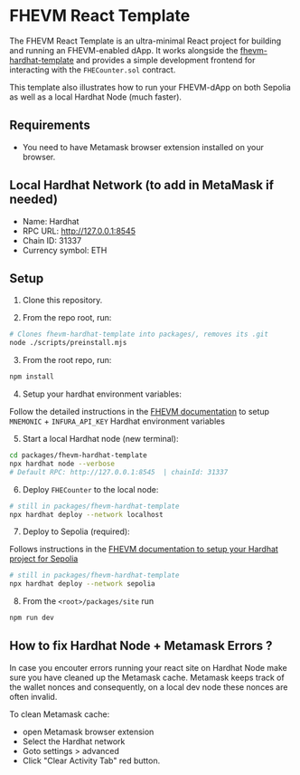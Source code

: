 # FHEVM React Template

The FHEVM React Template is an ultra-minimal React project for building and running an FHEVM-enabled dApp.
It works alongside the [fhevm-hardhat-template](https://github.com/zama-ai/fhevm-hardhat-template)
and provides a simple development frontend for interacting with the `FHECounter.sol` contract.

This template also illustrates how to run your FHEVM-dApp on both Sepolia as well as a local Hardhat Node (much faster).

## Requirements

- You need to have Metamask browser extension installed on your browser.

## Local Hardhat Network (to add in MetaMask if needed)

- Name: Hardhat
- RPC URL: http://127.0.0.1:8545
- Chain ID: 31337
- Currency symbol: ETH

## Setup

1. Clone this repository.

2. From the repo root, run:
```sh
# Clones fhevm-hardhat-template into packages/, removes its .git
node ./scripts/preinstall.mjs
```

3. From the root repo, run:
```sh
npm install
```

4. Setup your hardhat environment variables:

Follow the detailed instructions in the [FHEVM documentation](https://docs.zama.ai/protocol/solidity-guides/getting-started/setup#set-up-the-hardhat-configuration-variables-optional) to setup `MNEMONIC` + `INFURA_API_KEY` Hardhat environment variables

5. Start a local Hardhat node (new terminal):

```sh
cd packages/fhevm-hardhat-template
npx hardhat node --verbose
# Default RPC: http://127.0.0.1:8545  | chainId: 31337
```

6. Deploy `FHECounter` to the local node:

```sh
# still in packages/fhevm-hardhat-template
npx hardhat deploy --network localhost
```

7. Deploy to Sepolia (required):

Follows instructions in the [FHEVM documentation to setup your Hardhat project for Sepolia](https://docs.zama.ai/protocol/solidity-guides/getting-started/setup#set-up-the-hardhat-configuration-variables-optional)

```sh
# still in packages/fhevm-hardhat-template
npx hardhat deploy --network sepolia
```

8. From the `<root>/packages/site` run
```sh
npm run dev
```

## How to fix Hardhat Node + Metamask Errors ?

In case you encouter errors running your react site on Hardhat Node make sure you have cleaned up the Metamask cache.
Metamask keeps track of the wallet nonces and consequently, on a local dev node these nonces are often invalid. 

To clean Metamask cache:
- open Metamask browser extension
- Select the Hardhat network
- Goto settings > advanced
- Click "Clear Activity Tab" red button.